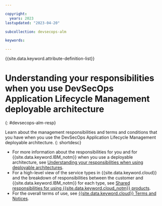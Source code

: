 ```yaml
---

copyright:
  years: 2023
lastupdated: "2023-04-20"

subcollection: devsecops-alm

keywords:

---
```


{{site.data.keyword.attribute-definition-list}}

# Understanding your responsibilities when you use DevSecOps Application Lifecycle Management deployable architecture
{: #devsecops-alm-resp}

Learn about the management responsibilities and terms and conditions that you have when you use the DevSecOps Application Lifecycle Management deployable architecture.
{: shortdesc}

- For more information about the responsibilities for you and for {{site.data.keyword.IBM_notm}} when you use a deployable architecture, see [Understanding your responsibilities when using deployable architectures](/docs/secure-enterprise?topic=secure-enterprise-responsibilities-deployable-architectures).
- For a high-level view of the service types in {{site.data.keyword.cloud}} and the breakdown of responsibilities between the customer and {{site.data.keyword.IBM_notm}} for each type, see [Shared responsibilities for using {{site.data.keyword.cloud_notm}} products](/docs/overview?topic=overview-shared-responsibilities).
- For the overall terms of use, see [{{site.data.keyword.cloud}} Terms and Notices](/docs/overview/terms-of-use?topic=overview-terms).
